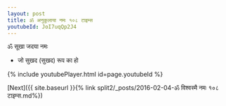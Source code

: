 ```yaml
---
layout: post
title: ॐ अनुकूलाया नमः १०८ टाइम्स
youtubeId: JoI7uqQp2J4
---
```

 
 
 ॐ सूखा जदया नमः  
 
 -  जो सुखद (सुखद) रूप का हो 
 
  
 
  
 
 
 
 
 
 


{% include youtubePlayer.html id=page.youtubeId %}
 
[Next]({{ site.baseurl }}{% link  split2/_posts/2016-02-04-ॐ विश्वस्मै नमः १०८ टाइम्स.md%})
 
